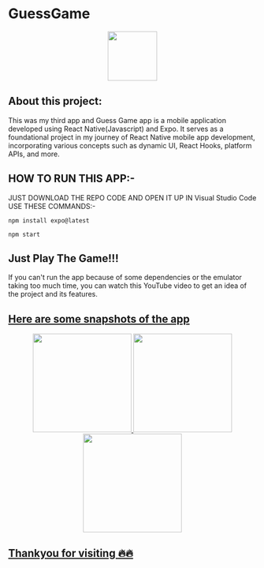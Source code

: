 # GuessGame

<p align="center">
<img src="https://github.com/animesh30-dev/GuessGame/assets/146109979/afbca1c3-6ff7-4257-829b-abb1e5c7df14" width="100">
</p>

 
## About this project:
This was my third app and Guess Game app is a mobile application developed using React Native(Javascript) and Expo. It serves as a foundational project in my journey of React Native mobile app development, incorporating various concepts such as dynamic UI, React Hooks, platform APIs, and more.
    

    
## HOW TO RUN THIS APP:-
<p align="left">
  JUST DOWNLOAD THE REPO CODE AND OPEN IT UP IN Visual Studio Code
  USE THESE COMMANDS:-
 
```
npm install expo@latest
```
```
npm start
```

<p>
 
## Just Play The Game!!! 
If you can't run the app because of some dependencies or the emulator taking too much time, you can watch this YouTube video to get an idea of the project and its features.
<a click here href="https://youtube.com/shorts/Vtbp56DsrgA?si=tBHrQ4Jy1KmVnO6v">

## Here are some snapshots of the app
<p align="center"> <img src="https://github.com/animesh30-dev/GuessGame/assets/146109979/295fe919-a67e-4481-874c-814c932e19d3" width="200"> <img src="https://github.com/animesh30-dev/GuessGame/assets/146109979/52c808d6-85c3-40b8-91b5-6c9c50217215" width="200">  <img src="https://github.com/animesh30-dev/GuessGame/assets/146109979/41f7cac0-f6eb-4392-b4d6-29a637c20400" width="200"> </p>



## Thankyou for visiting 🔥🔥 
